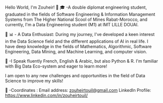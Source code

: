 Hello World, I'm Zouheir! 👋
🎓 -A double diplomat engineering student, graduated in the fields of Software Engineering & Information Management Systems from The Higher National Scool of Mines Rabat-Morocco, 
and currently, I'm a Data Engineering student (M1) at IMT LILLE DOUAI.

🐍 📊 - A Data Enthusiast: During my journey, I've developed a keen interest in the Data Science field and the different applications of AI in real life.
I have deep knowledge in the fields of Mathematics, Algorithmic, Software Engineering, Data Mining, and Machine Learning, and computer vision.

🔎 -I Speak fluently French, English & Arabic, but also Python & R. I'm familiar with Big Data Eco-system and eager to learn more!

I am open to any new challenges and opportunities in the field of Data Science to improve my skills!

📍 -Coordinates :
Email address: zouheirtouil@gmail.com
LinkedIn Profile: https://www.linkedin.com/in/zouheirtouil/
<!---
zouheirtouil/zouheirtouil is a ✨ special ✨ repository because its `README.md` (this file) appears on your GitHub profile.
You can click the Preview link to take a look at your changes.
--->
